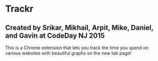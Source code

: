 # Trackr
## Created by Srikar, Mikhail, Arpit, Mike, Daniel, and Gavin at CodeDay NJ 2015

This is a Chrome extension that lets you track the time you spend on various websites with beautiful graphs on the new tab page!
